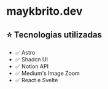 # maykbrito.dev


## ⭐️ Tecnologias utilizadas

- ✅ Astro
- ✅ Shadcn UI
- ✅ Notion API
- ✅ Medium's Image Zoom
- ✅ React e Svelte
